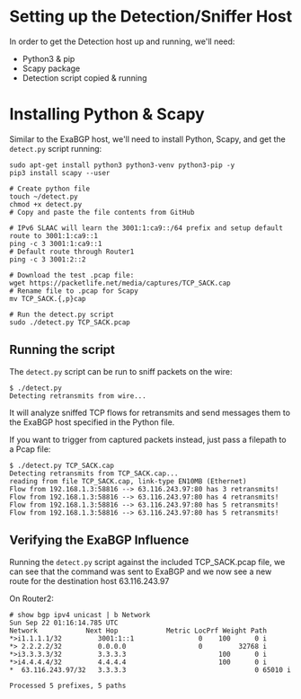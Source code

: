 # Setting up the Detection/Sniffer Host
In order to get the Detection host up and running, we'll need:
- Python3 & pip
- Scapy package
- Detection script copied & running


# Installing Python & Scapy
Similar to the ExaBGP host, we'll need to install Python, Scapy, and get the `detect.py` script running:

    sudo apt-get install python3 python3-venv python3-pip -y
    pip3 install scapy --user

    # Create python file
    touch ~/detect.py
    chmod +x detect.py
    # Copy and paste the file contents from GitHub

    # IPv6 SLAAC will learn the 3001:1:ca9::/64 prefix and setup default route to 3001:1:ca9::1
    ping -c 3 3001:1:ca9::1
    # Default route through Router1
    ping -c 3 3001:2::2

    # Download the test .pcap file:
    wget https://packetlife.net/media/captures/TCP_SACK.cap
    # Rename file to .pcap for Scapy
    mv TCP_SACK.{,p}cap

    # Run the detect.py script
    sudo ./detect.py TCP_SACK.pcap


## Running the script
The `detect.py` script can be run to sniff packets on the wire:

    $ ./detect.py
    Detecting retransmits from wire...

It will analyze sniffed TCP flows for retransmits and send messages them to the ExaBGP host specified in the Python file.

If you want to trigger from captured packets instead, just pass a filepath to a Pcap file:

    $ ./detect.py TCP_SACK.cap
    Detecting retransmits from TCP_SACK.cap...
    reading from file TCP_SACK.cap, link-type EN10MB (Ethernet)
    Flow from 192.168.1.3:58816 --> 63.116.243.97:80 has 3 retransmits!
    Flow from 192.168.1.3:58816 --> 63.116.243.97:80 has 4 retransmits!
    Flow from 192.168.1.3:58816 --> 63.116.243.97:80 has 5 retransmits!
    Flow from 192.168.1.3:58816 --> 63.116.243.97:80 has 5 retransmits!


## Verifying the ExaBGP Influence
Running the `detect.py` script against the included TCP_SACK.pcap file, we can see that the command was sent to ExaBGP and we now see a new route for the destination host 63.116.243.97

On Router2:

    # show bgp ipv4 unicast | b Network
    Sun Sep 22 01:16:14.785 UTC
    Network            Next Hop            Metric LocPrf Weight Path
    *>i1.1.1.1/32         3001:1::1                0    100      0 i
    *> 2.2.2.2/32         0.0.0.0                  0         32768 i
    *>i3.3.3.3/32         3.3.3.3                       100      0 i
    *>i4.4.4.4/32         4.4.4.4                       100      0 i
    *  63.116.243.97/32   3.3.3.3                                0 65010 i

    Processed 5 prefixes, 5 paths
